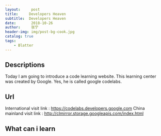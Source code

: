 ```yaml
---
layout:     post
title:     Developers Heaven
subtitle:  Developers Heaven
date:       2018-10-26
author:     张宁
header-img: img/post-bg-cook.jpg
catalog: true
tags:
    - Blatter
---
```


## Descriptions
Today I am going to introduce a code learning website. This learning center was created by Google. Yes, he is called google codelabs.
## Url
International  visit link : <a herf="https://codelabs.developers.google.com/">https://codelabs.developers.google.com</a>
China mainland visit link : <a herf="http://clmirror.storage.googleapis.com/index.html">http://clmirror.storage.googleapis.com/index.html</a>
## What can i learn
